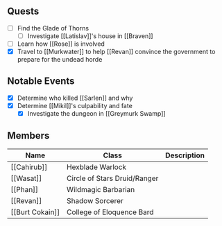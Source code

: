 ## Quests
- [ ] Find the Glade of Thorns
	- [ ] Investigate [[Latislav]]'s house in [[Braven]]
- [ ] Learn how [[Rose]] is involved
- [x] Travel to [[Murkwater]] to help [[Revan]] convince the government to prepare for the undead horde

## Notable Events
- [x] Determine who killed [[Sarlen]] and why
- [x] Determine [[Mikil]]'s culpability and fate
	- [x] Investigate the dungeon in [[Greymurk Swamp]]

## Members
| Name            | Class                        | Description |
| --------------- | ---------------------------- | ----------- |
| [[Cahirub]]     | Hexblade Warlock             |             |
| [[Wasat]]       | Circle of Stars Druid/Ranger |             |
| [[Phan]]       | Wildmagic Barbarian          |             |
| [[Revan]]   | Shadow Sorcerer              |             |
| [[Burt Cokain]] | College of Eloquence Bard    |             |



